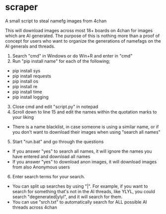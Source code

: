 # scraper
A small script to steal namefg images from 4chan

This will download images across most 18+ boards on 4chan for images which are AI generated. The purpose of this is nothing more than a proof of concept for users who want to organize the generations of namefags on the AI generals and threads.

1. Search "cmd" in Windows or do Win+R and enter in "cmd"
2. Run "pip install name" for each of the following;
- pip install sys
- pip install requests
- pip install os
- pip install re
- pip install time
- pip install logging
3. Close cmd and edit "script.py" in notepad
4. Scroll down to line 15 and edit the names within the quotation marks to your liking
- There is a name blacklist, in case someone is using a similar name, or if you don't want to download their images when using "search all names"
5. Start "run.bat" and go through the questions
- If you answer "yes" to search all names, it will ignore the names you have entered and download all names
- If you answer "yes" to download anon images, it will download images from also Anonymous users
6. Enter search terms for your search.
- You can split up searches by using "|". For example, if you want to search for something that's not in the AI threads, like YLYL, you could search "degenerated|ylyl", and it will search for them.
- You can use "srch.txt" to automatically search for ALL possible AI threads across 4chan
